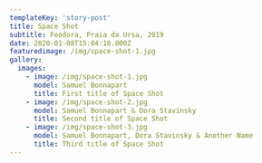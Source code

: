```yaml
---
templateKey: 'story-post'
title: Space Shot
subtitle: Feodora, Praia da Ursa, 2019
date: 2020-01-08T15:04:10.000Z
featuredimage: /img/space-shot-1.jpg
gallery:
  images:
    - image: /img/space-shot-1.jpg
      model: Samuel Bonnapart
      title: First title of Space Shot
    - image: /img/space-shot-2.jpg
      model: Samuel Bonnapart & Dora Stavinsky
      title: Second title of Space Shot
    - image: /img/space-shot-3.jpg
      model: Samuel Bonnapart, Dora Stavinsky & Another Name
      title: Third title of Space Shot
---
```


